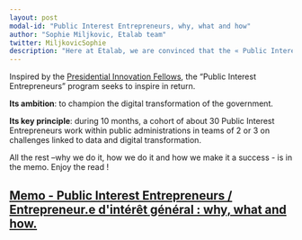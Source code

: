 ```yaml
---
layout: post
modal-id: "Public Interest Entrepreneurs, why, what and how"
author: "Sophie Miljkovic, Etalab team"
twitter: MiljkovicSophie
description: "Here at Etalab, we are convinced that the « Public Interest Entrepreneurs » program is a way for governments to transform the administration from within. That is the reason why we have put together a memo on what we do, why we do it and how we do it."
---
```


 Inspired by the [Presidential Innovation Fellows](https://presidentialinnovationfellows.gov/), the “Public Interest Entrepreneurs” program seeks to inspire in return. 
 
**Its ambition**: to champion the digital transformation of the government. 

**Its key principle**: during 10 months, a cohort of about 30 Public Interest Entrepreneurs work within public administrations in teams of 2 or 3 on challenges linked to data and digital transformation. 

All the rest –why we do it, how we do it and how we make it a success - is in the memo. Enjoy the read !

## [Memo - Public Interest Entrepreneurs / Entrepreneur.e d'intérêt général : why, what and how.](https://entrepreneur-interet-general.etalab.gouv.fr/assets/Public-Interest-Entrepreneurs-EN-memo.pdf)
